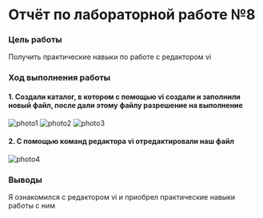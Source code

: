 # Отчёт по лабораторной работе №8
### Цель работы
Получить практические навыки по работе с редактором vi
### Ход выполнения работы
#### 1. Создали каталог, в котором с помощью vi создали и заполнили новый файл, после дали этому файлу разрешение на выполнение
![photo1](https://sun9-33.userapi.com/s/v1/if2/dpXnz7M2mkxmlKLB4677gjHUil6P8oAOn22QI9Tk0z4QvNGF7nbH0p6wWtpFbtfESiRlwh4YSJ0vTywA_3D-mxMg.jpg?size=319x110&quality=96&type=album)
![photo2](https://sun9-4.userapi.com/s/v1/if2/XQrNR7c3WhDkC1lxP41OlRpMeYN-nYazkJKSOtBy2NWLDHIoSqDRpFsuM8jomTl7cEFyjfFZuSJMUzDJvtec9T0M.jpg?size=454x335&quality=96&type=album)
![photo3](https://sun9-25.userapi.com/s/v1/if2/gCpg8dx3cCHZKV13Qh0JCxtU_mqknepZH7Xms5O6T_q8m1arX9iyvLiIe5W86VFAcfstTAS7LctfL5jN3ihsHVKe.jpg?size=238x15&quality=96&type=album)
#### 2. С помощью команд редактора vi отредактировали наш файл
![photo4](https://sun9-3.userapi.com/s/v1/if2/2RNNo3p31jK-O6dbsEgL1WHW_-BIHyTHvA2a47L6LEub3fYyV-z_3S-9fzngifij52uwsqXsPRSpA0MZ8GrzGgMu.jpg?size=451x332&quality=96&type=album)
### Выводы
Я ознакомился с редактором vi и приобрел практические навыки работы с ним
